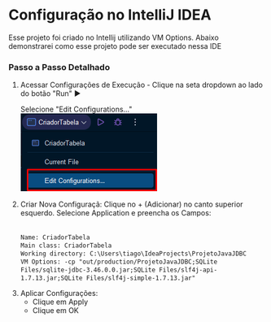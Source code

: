 
<h1> Configuração no IntelliJ IDEA </h1>

Esse projeto foi criado no Intellij utilizando VM Options. Abaixo demonstrarei como esse projeto pode ser executado nessa IDE

<h3> Passo a Passo Detalhado </h3>
<ol>
<li> Acessar Configurações de Execução - Clique na seta dropdown ao lado do botão "Run" ▶ </li>

Selecione "Edit Configurations..."
<br>
![img.png](assets/img/img.png)
<br>

<li> Criar Nova Configuraçã: Clique no + (Adicionar) no canto superior esquerdo. Selecione Application e preencha os Campos:</li>

<br>


<pre><code>Name: CriadorTabela
Main class: CriadorTabela
Working directory: C:\Users\tiago\IdeaProjects\ProjetoJavaJDBC
VM Options: -cp "out/production/ProjetoJavaJDBC;SQLite Files/sqlite-jdbc-3.46.0.0.jar;SQLite Files/slf4j-api-1.7.13.jar;SQLite Files/slf4j-simple-1.7.13.jar"
</code></pre>

<li> Aplicar Configurações:
<ul>
<li> Clique em Apply </li>
<li> Clique em OK </li>
</ul>
</li>

